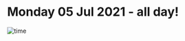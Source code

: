 # Monday 05 Jul 2021 - all day!
![time](https://github.com/rich-ctm/today/workflows/time/badge.svg)
